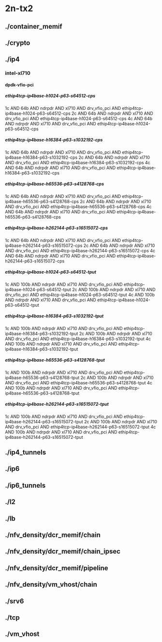 # 2n-tx2
## ./container_memif
## ./crypto
## ./ip4
### intel-xl710
#### dpdk-vfio-pci
##### ethip4tcp-ip4base-h1024-p63-s64512-cps
1c AND 64b AND ndrpdr AND xl710 AND drv_vfio_pci AND ethip4tcp-ip4base-h1024-p63-s64512-cps
2c AND 64b AND ndrpdr AND xl710 AND drv_vfio_pci AND ethip4tcp-ip4base-h1024-p63-s64512-cps
4c AND 64b AND ndrpdr AND xl710 AND drv_vfio_pci AND ethip4tcp-ip4base-h1024-p63-s64512-cps
##### ethip4tcp-ip4base-h16384-p63-s1032192-cps
1c AND 64b AND ndrpdr AND xl710 AND drv_vfio_pci AND ethip4tcp-ip4base-h16384-p63-s1032192-cps
2c AND 64b AND ndrpdr AND xl710 AND drv_vfio_pci AND ethip4tcp-ip4base-h16384-p63-s1032192-cps
4c AND 64b AND ndrpdr AND xl710 AND drv_vfio_pci AND ethip4tcp-ip4base-h16384-p63-s1032192-cps
##### ethip4tcp-ip4base-h65536-p63-s4128768-cps
1c AND 64b AND ndrpdr AND xl710 AND drv_vfio_pci AND ethip4tcp-ip4base-h65536-p63-s4128768-cps
2c AND 64b AND ndrpdr AND xl710 AND drv_vfio_pci AND ethip4tcp-ip4base-h65536-p63-s4128768-cps
4c AND 64b AND ndrpdr AND xl710 AND drv_vfio_pci AND ethip4tcp-ip4base-h65536-p63-s4128768-cps
##### ethip4tcp-ip4base-h262144-p63-s16515072-cps
1c AND 64b AND ndrpdr AND xl710 AND drv_vfio_pci AND ethip4tcp-ip4base-h262144-p63-s16515072-cps
2c AND 64b AND ndrpdr AND xl710 AND drv_vfio_pci AND ethip4tcp-ip4base-h262144-p63-s16515072-cps
4c AND 64b AND ndrpdr AND xl710 AND drv_vfio_pci AND ethip4tcp-ip4base-h262144-p63-s16515072-cps
##### ethip4tcp-ip4base-h1024-p63-s64512-tput
1c AND 100b AND ndrpdr AND xl710 AND drv_vfio_pci AND ethip4tcp-ip4base-h1024-p63-s64512-tput
2c AND 100b AND ndrpdr AND xl710 AND drv_vfio_pci AND ethip4tcp-ip4base-h1024-p63-s64512-tput
4c AND 100b AND ndrpdr AND xl710 AND drv_vfio_pci AND ethip4tcp-ip4base-h1024-p63-s64512-tput
##### ethip4tcp-ip4base-h16384-p63-s1032192-tput
1c AND 100b AND ndrpdr AND xl710 AND drv_vfio_pci AND ethip4tcp-ip4base-h16384-p63-s1032192-tput
2c AND 100b AND ndrpdr AND xl710 AND drv_vfio_pci AND ethip4tcp-ip4base-h16384-p63-s1032192-tput
4c AND 100b AND ndrpdr AND xl710 AND drv_vfio_pci AND ethip4tcp-ip4base-h16384-p63-s1032192-tput
##### ethip4tcp-ip4base-h65536-p63-s4128768-tput
1c AND 100b AND ndrpdr AND xl710 AND drv_vfio_pci AND ethip4tcp-ip4base-h65536-p63-s4128768-tput
2c AND 100b AND ndrpdr AND xl710 AND drv_vfio_pci AND ethip4tcp-ip4base-h65536-p63-s4128768-tput
4c AND 100b AND ndrpdr AND xl710 AND drv_vfio_pci AND ethip4tcp-ip4base-h65536-p63-s4128768-tput
##### ethip4tcp-ip4base-h262144-p63-s16515072-tput
1c AND 100b AND ndrpdr AND xl710 AND drv_vfio_pci AND ethip4tcp-ip4base-h262144-p63-s16515072-tput
2c AND 100b AND ndrpdr AND xl710 AND drv_vfio_pci AND ethip4tcp-ip4base-h262144-p63-s16515072-tput
4c AND 100b AND ndrpdr AND xl710 AND drv_vfio_pci AND ethip4tcp-ip4base-h262144-p63-s16515072-tput
## ./ip4_tunnels
## ./ip6
## ./ip6_tunnels
## ./l2
## ./lb
## ./nfv_density/dcr_memif/chain
## ./nfv_density/dcr_memif/chain_ipsec
## ./nfv_density/dcr_memif/pipeline
## ./nfv_density/vm_vhost/chain
## ./srv6
## ./tcp
## ./vm_vhost

